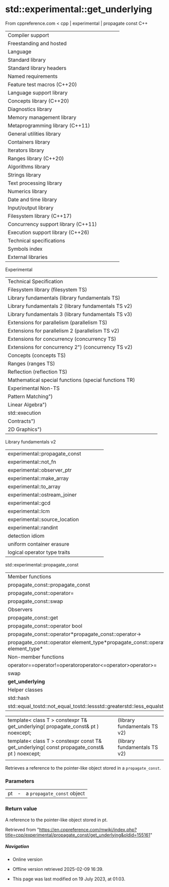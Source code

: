 # std::experimental::get_underlying

From cppreference.com
< cpp‎ | experimental‎ | propagate const
C++

|  |  |  |  |  |
| --- | --- | --- | --- | --- |
| Compiler support | | | | |
| Freestanding and hosted | | | | |
| Language | | | | |
| Standard library | | | | |
| Standard library headers | | | | |
| Named requirements | | | | |
| Feature test macros (C++20) | | | | |
| Language support library | | | | |
| Concepts library (C++20) | | | | |
| Diagnostics library | | | | |
| Memory management library | | | | |
| Metaprogramming library (C++11) | | | | |
| General utilities library | | | | |
| Containers library | | | | |
| Iterators library | | | | |
| Ranges library (C++20) | | | | |
| Algorithms library | | | | |
| Strings library | | | | |
| Text processing library | | | | |
| Numerics library | | | | |
| Date and time library | | | | |
| Input/output library | | | | |
| Filesystem library (C++17) | | | | |
| Concurrency support library (C++11) | | | | |
| Execution support library (C++26) | | | | |
| Technical specifications | | | | |
| Symbols index | | | | |
| External libraries | | | | |

Experimental

|  |  |  |  |  |
| --- | --- | --- | --- | --- |
| Technical Specification | | | | |
| Filesystem library (filesystem TS) | | | | |
| Library fundamentals (library fundamentals TS) | | | | |
| Library fundamentals 2 (library fundamentals TS v2) | | | | |
| Library fundamentals 3 (library fundamentals TS v3) | | | | |
| Extensions for parallelism (parallelism TS) | | | | |
| Extensions for parallelism 2 (parallelism TS v2) | | | | |
| Extensions for concurrency (concurrency TS) | | | | |
| Extensions for concurrency 2") (concurrency TS v2) | | | | |
| Concepts (concepts TS) | | | | |
| Ranges (ranges TS) | | | | |
| Reflection (reflection TS) | | | | |
| Mathematical special functions (special functions TR) | | | | |
| Experimental Non-TS | | | | |
| Pattern Matching") | | | | |
| Linear Algebra") | | | | |
| std::execution | | | | |
| Contracts") | | | | |
| 2D Graphics") | | | | |

Library fundamentals v2

|  |  |  |  |  |
| --- | --- | --- | --- | --- |
| experimental::propagate_const | | | | |
| experimental::not_fn | | | | |
| experimental::observer_ptr | | | | |
| experimental::make_array | | | | |
| experimental::to_array | | | | |
| experimental::ostream_joiner | | | | |
| experimental::gcd | | | | |
| experimental::lcm | | | | |
| experimental::source_location | | | | |
| experimental::randint | | | | |
| detection idiom | | | | |
| uniform container erasure | | | | |
| logical operator type traits | | | | |

std::experimental::propagate_const

|  |  |  |  |  |
| --- | --- | --- | --- | --- |
| Member functions | | | | |
| propagate_const::propagate_const | | | | |
| propagate_const::operator= | | | | |
| propagate_const::swap | | | | |
| Observers | | | | |
| propagate_const::get | | | | |
| propagate_const::operator bool | | | | |
| propagate_const::operator\*propagate_const::operator-> | | | | |
| propagate_const::operator element_type\*propagate_const::operator const element_type\* | | | | |
| Non-member functions | | | | |
| operator==operator!=operator<operator>operator<=operator>operator>= | | | | |
| swap | | | | |
| ****get_underlying**** | | | | |
| Helper classes | | | | |
| std::hash | | | | |
| std::equal_tostd::not_equal_tostd::lessstd::greaterstd::less_equalstd::greater_equal | | | | |

|  |  |  |
| --- | --- | --- |
| template< class T >  constexpr T& get_underlying( propagate_const<T>& pt ) noexcept; |  | (library fundamentals TS v2) |
| template< class T >  constexpr const T& get_underlying( const propagate_const<T>& pt ) noexcept; |  | (library fundamentals TS v2) |
|  |  |  |

Retrieves a reference to the pointer-like object stored in a `propagate_const`.

### Parameters

|  |  |  |
| --- | --- | --- |
| pt | - | a `propagate_const` object |

### Return value

A reference to the pointer-like object stored in pt.

Retrieved from "<https://en.cppreference.com/mwiki/index.php?title=cpp/experimental/propagate_const/get_underlying&oldid=155161>"

##### Navigation

- Online version
- Offline version retrieved 2025-02-09 16:39.

- This page was last modified on 19 July 2023, at 01:03.